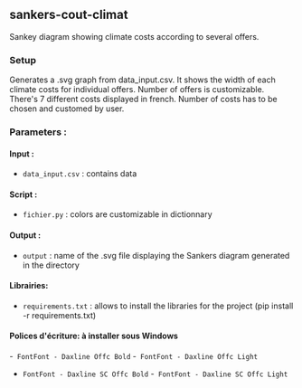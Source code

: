 ## sankers-cout-climat

Sankey diagram showing climate costs according to several offers.

### Setup

Generates a .svg graph from data_input.csv. It shows the width of each climate costs for individual offers. Number of offers is customizable. There's 7 different costs displayed in french. Number of costs has to be chosen and customed by user.

### Parameters :

#### Input :
- ```data_input.csv``` : contains data

#### Script :
- ```fichier.py``` : colors are customizable in dictionnary

#### Output :
- ```output``` : name of the .svg file displaying the Sankers diagram generated in the directory

#### Librairies:
- ```requirements.txt``` : allows to install the libraries for the project (pip install -r requirements.txt)

#### Polices d'écriture: à installer sous Windows
-``` FontFont - Daxline Offc Bold```
-``` FontFont - Daxline Offc Light```
- ```FontFont - Daxline SC Offc Bold```
-``` FontFont - Daxline SC Offc Light```


